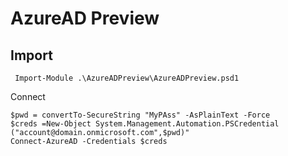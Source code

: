 # AzureAD Preview

## Import

```
 Import-Module .\AzureADPreview\AzureADPreview.psd1
```

Connect&#x20;

```
$pwd = convertTo-SecureString "MyPAss" -AsPlainText -Force
$creds =New-Object System.Management.Automation.PSCredential ("account@domain.onmicrosoft.com",$pwd)"
Connect-AzureAD -Credentials $creds

```
